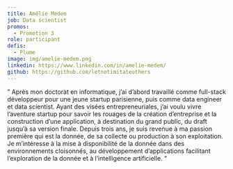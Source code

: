 ```yaml
---
title: Amélie Medem
job: Data scientist
promos:
  - Promotion 3
role: participant
defis:
  - Plume
image: img/amelie-medem.png
linkedin: https://www.linkedin.com/in/amelie-medem/
github: https://github.com/letnotimitateothers
---
```


” Après mon doctorat en informatique, j’ai d’abord travaillé comme full-stack développeur pour une jeune startup parisienne, puis comme data engineer et data scientist. Ayant des visées entrepreneuriales, j’ai voulu vivre l’aventure startup pour savoir les rouages de la création d’entreprise et la construction d’une application, à destination du grand public, du draft jusqu’à sa version finale. Depuis trois ans, je suis revenue à ma passion première qui est la donnée, de sa collecte ou production à son exploitation. Je m’intéresse à la mise à disponibilité de la donnée dans des environnements cloisonnés, au développement d’applications facilitant l’exploration de la donnée et à l’intelligence artificielle. “
